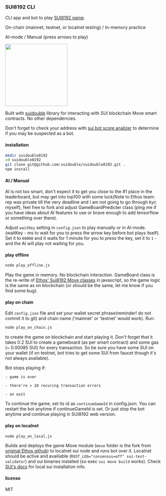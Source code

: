 ### SUI8192 CLI

CLI app and bot to play [SUI8192 game](https://sui8192.ethoswallet.xyz/). 

On-chain (mainnet, testnet, or localnet testing) / In-memory practice

AI-mode / Manual (press arrows to play) 

<img src="https://suidouble.github.io/sui_videos/8192.gif" height="200">

Built with [suidouble](https://github.com/suidouble/suidouble) library for interacting with SUI blockchain Move smart contracts. No other dependencies.

Don't forget to check your address with [sui bot score analizer](https://github.com/suidouble/suidouble-bot-score) to determine if you may be suspected as a bot.

#### installation

```bash
mkdir suidouble8192
cd suidouble8192
git clone git@github.com:suidouble/suidouble8192.git .
npm install
```

#### AI / Manual

AI is not too smart, don't expect it to get you close to the #1 place in the leaderboard, but may get into top100 with some luck(Note to Ethos team: rep was private till the very deadline and I am not going to go through kyc myself), feel free to fork and adjust GameBoardPredicter class (ping me if you have ideas about AI features to use or brave enough to add tensorflow or something over there).

Adjust `waitKey` setting in `config.json` to play manually or in AI-mode. (waitKey - ms to wait for you to press the arrow key before bot plays itself). Set it to `60000` and it waits for 1 minute for you to press the key, set it to `1` - and the AI will play not waiting for you.

#### play offline

```bash
node play_offline.js
```

Play the game in memory. No blockchain interaction. GameBoard class is the re-write of [Ethos' Sui8192 Move classes](https://github.com/EthosWallet/Sui8192) in javascript, so the game logic is the same as on blockchain (or should be the same, let me know if you find some bug).

#### play on chain

Edit `config.json` file and set your wallet secret phrase(reminder! do not commit it to git) and chain name ('mainnet' or 'testnet' would work). Run:

```bash
node play_on_chain.js
```

to create the game on blockchain and start playing it. Don't forget that it takes 0.2 SUI to create a gameboard (as per smart contract) and some gas (~ 0.00085 SUI) for every transaction. So be sure you have some SUI on your wallet (if on testnet, bot tries to get some SUI from faucet though it's not always available).

Bot stops playing if:

    - game is over

    - there're > 10 recuring transaction errors

    - on exit

To continue the game, set its id as `continueGameId` in config.json. You can restart the bot anytime if continueGameId is set. Or just stop the bot anytime and continue playing in SUI8192 web version.

#### play on localnet

```bash
node play_on_local.js
```

Builds and deploys the game Move module (`move` folder is the fork from [original Ethos github](https://github.com/EthosWallet/Sui8192)) to localnet sui node and runs bot over it. Localnet should be active and availiable (`RUST_LOG="consensus=off" sui-test-validator`) and sui binaries installed (so exec `sui move build` works). Check [SUI's docs](https://docs.sui.io/) for local sui installation info.

#### license

MIT